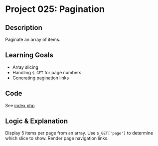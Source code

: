 # Project 025: Pagination

## Description
Paginate an array of items.

## Learning Goals
- Array slicing
- Handling `$_GET` for page numbers
- Generating pagination links

## Code
See [index.php](index.php)

## Logic & Explanation
Display 5 items per page from an array. Use `$_GET['page']` to determine which slice to show. Render page navigation links.

